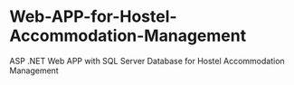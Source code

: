 # Web-APP-for-Hostel-Accommodation-Management
ASP .NET Web APP with SQL Server Database for Hostel Accommodation Management
